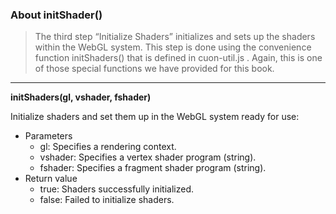 ### About initShader()

> The third step “Initialize Shaders” initializes and sets up the shaders within the WebGL system. This step is done using the convenience function initShaders() that is defined in cuon-util.js . Again, this is one of those special functions we have provided for this book.

---
**initShaders(gl, vshader, fshader)**

Initialize shaders and set them up in the WebGL system ready for use:

- Parameters
    - gl: Specifies a rendering context.
    - vshader: Specifies a vertex shader program (string).
    - fshader: Specifies a fragment shader program (string).
- Return value
    - true: Shaders successfully initialized.
    - false: Failed to initialize shaders.